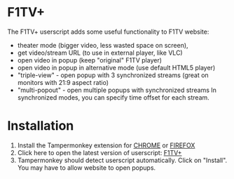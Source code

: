 # F1TV+
The F1TV+ userscript adds some useful functionality to F1TV website:
- theater mode (bigger video, less wasted space on screen),
- get video/stream URL (to use in external player, like VLC)
- open video in popup (keep "original" F1TV player)
- open video in popup in alternative mode (use default HTML5 player)
- "triple-view" - open popup with 3 synchronized streams (great on monitors with 21:9 aspect ratio)
- "multi-popout" - open multiple popups with synchronized streams
In synchronized modes, you can specify time offset for each stream.

# Installation
1. Install the Tampermonkey extension for [CHROME](https://chrome.google.com/webstore/detail/tampermonkey/dhdgffkkebhmkfjojejmpbldmpobfkfo) or [FIREFOX](https://addons.mozilla.org/en-US/firefox/addon/tampermonkey/)
2. Click here to open the latest version of userscript: [F1TV+](https://github.com/najdek/f1tv_plus/raw/main/f1tv_plus.user.js)
3. Tampermonkey should detect userscript automatically. Click on "Install".
You may have to allow website to open popups.
